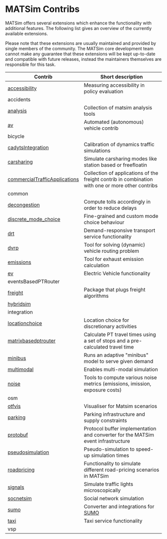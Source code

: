 # MATSim Contribs

MATSim offers several extensions which enhance the functionality with additional features. 
The following list gives an overview of the currently available extensions.

Please note that these extensions are usually maintained and provided by single members of the community. 
The MATSim core development team cannot make any guarantee that these extensions will be kept up-to-date and compatible with future releases, instead the maintainers themselves are responsible for this task.


| Contrib                                                 | Short description                               |
|---------------------------------------------------------|-------------------------------------------------|
| [accessibility](accessibility/README.md) | Measuring accessibility in policy evaluation
| accidents |
| [analysis](analysis/README.md) |  Collection of matsim analysis tools
| [av](av/README.md) | Automated (autonomous) vehicle contrib
| bicycle |
| [cadytsIntegration](cadytsIntegration/README.md) | Calibration of dynamics traffic simulations
| [carsharing](carsharing/README.md) | Simulate carsharing modes like station based or freefloatin
| [commercialTrafficApplications](commercialTrafficApplications/README.md) | Collection of applications of the freight contrib in combination with one or more other contribs
| common |
| [decongestion](decongestion/README.md) | Compute tolls accordingly in order to reduce delays
| [discrete_mode_choice](discrete_mode_choice/README.md)  |  Fine-grained and custom mode choice behaviour  
| [drt](drt/README.md) |  Demand-responsive transport service functionality
| [dvrp](dvrp/README.md) | Tool for solving (dynamic) vehicle routing problem
| [emissions](emissions/README.md) | Tool for exhaust emission calculation
| [ev](ev/README.md) | Electric Vehicle functionality
| eventsBasedPTRouter |
| [freight](freight/README.md) | Package that plugs freight algorithms
| [hybridsim](hybridsim/README.md) |
| integration |
| [locationchoice](locationchoice/README.md) | Location choice for discretionary activities
| [matrixbasedptrouter](matrixbasedptrouter/README.md) | Calculate PT travel times using a set of stops and a pre-calculated travel time 
| [minibus](minibus/README.md) | Runs an adaptive "minibus" model to serve given demand
| [multimodal](multimodal/README.md) | Enables multi-modal simulation
| [noise](noise/README.md) | Tools to compute various noise metrics (emissions, imission, exposure costs)
| osm |
| [otfvis](otfvis/README.md) | Visualiser for Matsim scenarios
| [parking](parking/README.md) | Parking infrastructure and supply constraints
| [protobuf](protobuf/README.md) | Protocol buffer implementation and converter for the MATSim event infrastructure
| [pseudosimulation](pseudosimulation/README.md) | Pseudo-simulation to speed-up simulation times
| [roadpricing](roadpricing/README.md) | Functionality to simulate different road-pricing scenarios in MATSim
| [signals](signals/README.md) | Simulate traffic lights microscopically
| [socnetsim](socnetsim/README.md) | Social network simulation
| [sumo](sumo/README.md) | Converter and integrations for [SUMO](https://sumo.dlr.de/])
| [taxi](taxi/README.md) | Taxi service functionality
| vsp |
